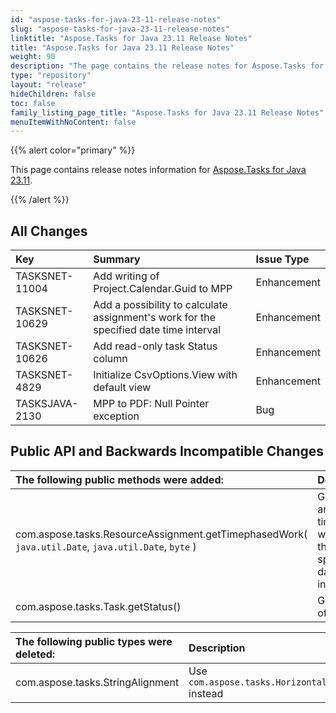 ```yaml
---
id: "aspose-tasks-for-java-23-11-release-notes"
slug: "aspose-tasks-for-java-23-11-release-notes"
linktitle: "Aspose.Tasks for Java 23.11 Release Notes"
title: "Aspose.Tasks for Java 23.11 Release Notes"
weight: 90
description: "The page contains the release notes for Aspose.Tasks for Java 23.11."
type: "repository"
layout: "release"
hideChildren: false
toc: false
family_listing_page_title: "Aspose.Tasks for Java 23.11 Release Notes"
menuItemWithNoContent: false
---
```


{{% alert color="primary" %}} 

This page contains release notes information for [Aspose.Tasks for Java 23.11](https://downloads.aspose.com/tasks/java/23-11/).

{{% /alert %}}

## **All Changes**

|**Key**|**Summary**|**Issue Type**|
| :- | :- | :- |
| TASKSNET-11004 | Add writing of Project.Calendar.Guid to MPP | Enhancement |
| TASKSNET-10629 | Add a possibility to calculate assignment's work for the specified date time interval | Enhancement |
| TASKSNET-10626 | Add read-only task Status column | Enhancement |
| TASKSNET-4829 | Initialize CsvOptions.View with default view | Enhancement |
| TASKSJAVA-2130 | MPP to PDF: Null Pointer exception | Bug |

## **Public API and Backwards Incompatible Changes**

|**The following public methods were added:**|**Description**|
| :- | :- |
| com.aspose.tasks.ResourceAssignment.getTimephasedWork( `java.util.Date`, `java.util.Date`, `byte` ) | Gets amount of timephased work for the specified date time interval. |
| com.aspose.tasks.Task.getStatus() | Gets status of the task. |

|**The following public types were deleted:**|**Description**|
| :- | :- |
| com.aspose.tasks.StringAlignment | Use `com.aspose.tasks.HorizontalStringAlignment` instead |
